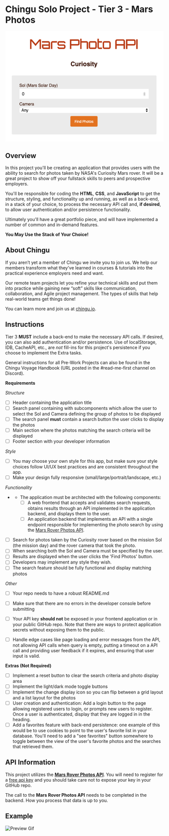 # Chingu Solo Project - Tier 3 - Mars Photos

![Mars Photo ScreenShot](./assets/mars_photo_explorer.png)

## Overview ##

In this project you'll be creating an application that provides users with the ability to search for photos taken by NASA's Curiosity Mars rover. It will be a great project to show off your fullstack skills to peers and prospective employers.

You'll be responsible for coding the **HTML**, **CSS**, and **JavaScript** to get the structure, styling, and functionality up and running, as well as a back-end, in a stack of your choice, to process the necessary API call and, **if desired**, to allow user authentication and/or persistence functionality.

Ultimately you'll have a great portfolio piece, and will have implemented a number of common and in-demand features.

**You May Use the Stack of Your Choice!**

## About Chingu

If you aren’t yet a member of Chingu we invite you to join us. We help our 
members transform what they’ve learned in courses & tutorials into the 
practical experience employers need and want.

Our remote team projects let you refine your technical skills and put them 
into practice while gaining new “soft” skills like communication, 
collaboration, and Agile project management. The types of skills that 
help real-world teams get things done!

You can learn more and join us at [chingu.io](https://chingu.io).

## Instructions ##

Tier 3 **MUST** include a back-end to make the necessary API calls. If desired, you can also add authentication and/or persistence. Use of localStorage, IDB, CacheAPI, etc., are *not* fill-ins for this project's persistence if you choose to implement the Extra tasks.

General instructions for all Pre-Work Projects can also be found in the Chingu Voyage Handbook (URL posted in the #read-me-first channel on Discord).

**Requirements**

*Structure*
- [ ] Header containing the application title
- [ ] Search panel containing with subcomponents which allow the user to
select the Sol and Camera defining the group of photos to be displayed
- [ ] The search panel **must** contain a search button the user clicks to
display the photos
- [ ] Main section where the photos matching the search criteria will be displayed
- [ ] Footer section with your developer information

*Style*
- [ ] You may choose your own style for this app, but make sure your style choices
follow UI/UX best practices and are consistent throughout the app.
- [ ] Make your design fully responsive (small/large/portrait/landscape, etc.)

*Functionality*
- - The application must be architected with the following components:
    - [ ] A web frontend that accepts and validates search requests, obtains 
    results through an API implemented in the application backend, and displays 
    them to the user.
    - [ ] An application backend that implements an API with a single endpoint responsible for implementing the photo search by using the [Mars Rover Photos API](https://api.nasa.gov/#mars-rover-photos).
- [ ] Search for photos taken by the Curiosity rover based on the mission Sol (the mission day) and the rover camera that took the photo.
- [ ] When searching both the Sol and Camera must be specified by the user.
- [ ] Results are displayed when the user clicks the 'Find Photos' button. 
- [ ] Developers may implement any style they wish.
- [ ] The search feature should be fully functional and display matching photos

*Other*
- [ ] Your repo needs to have a robust README.md
- [ ] Make sure that there are no errors in the developer console before submitting
- [ ] Your API key **should not** be exposed in your frontend application or
in your public GitHub repo. Note that there are ways to protect application 
secrets without exposing them to the public.
- [ ] Handle edge cases like page loading and error messages from the API, not 
allowing API calls when query is empty, putting a timeout on a API call and 
providing user feedback if it expires, and ensuring that user input is valid.


**Extras (Not Required)**

- [ ] Implement a reset button to clear the search criteria and photo display area
- [ ] Implement the light/dark mode toggle buttons
- [ ] Implement the change display icon so you can flip between a grid layout 
and a list layout for the photos
- [ ] User creation and authentication: Add a login button to the page  
allowing registered users to login, or prompts new users to register. Once a 
user is authenticated, display that they are logged in in the heading.
- [ ] Add a favorites feature with back-end persistence: one example of this 
would be to use cookies to point to the user's favorite list in your database. 
You'll need to add a "see favorites" button somewhere to toggle between the 
view of the user's favorite photos and the searches that retrieved them.

## API Information ##

This project utilizes the [**Mars Rover Photos API**](https://api.nasa.gov/#mars-rover-photos). 
You will need to register for a [free api key](https://api.nasa.gov/index.html#apply-for-an-api-key) 
and you should take care not to expose your key in your GitHub repo.

The call to the **Mars Rover Photos API** needs to be completed in the 
backend. How you process that data is up to you.

## Example ##

![Preview Gif](./assets/Mars_photo_explorer.gif)
